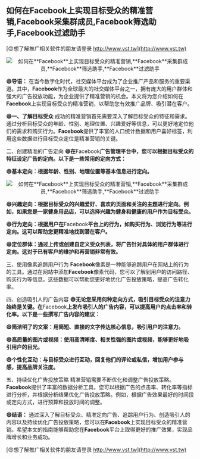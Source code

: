 ## **如何在**Facebook**上实现目标受众的精准营销,**Facebook**采集群成员,**Facebook**筛选助手,**Facebook**过滤助手**

[😍想了解推广相关软件的朋友请登录 http://www.vst.tw](http://www.vst.tw)

 <center><img src="https://vst.tw/MP4/tuiguang/png/8.png" alt="如何在**Facebook**上实现目标受众的精准营销,**Facebook**采集群成员,**Facebook**筛选助手,**Facebook**过滤助手"></center>

**😄导语：**
在当今数字化时代，社交媒体平台成为了企业推广产品和服务的重要渠道。其中，**Facebook**作为全球最大的社交媒体平台之一，拥有庞大的用户群体和强大的广告投放功能，为企业提供了精准营销的机会。本文将为您介绍如何在**Facebook**上实现目标受众的精准营销，以帮助您有效推广品牌、吸引潜在客户。

**😄一、了解目标受众**
成功的精准营销首先需要深入了解目标受众的特征和需求。通过分析目标受众的年龄、性别、地理位置、兴趣爱好等信息，可以更好地定位他们的需求和购买行为。**Facebook**提供了丰富的人口统计数据和用户喜好标签，利用这些数据进行目标受众定位是精准营销的关键。

二、创建精准的广告定向
**😄在**Facebook**广告管理平台中，您可以根据目标受众的特征设定广告的定向。以下是一些常用的定向方式：**

**😄基本定向：根据年龄、性别、地理位置等基本信息进行定向。**

 <center><img src="https://vst.tw/MP4/tuiguang/png/8.png" alt="如何在**Facebook**上实现目标受众的精准营销,**Facebook**采集群成员,**Facebook**筛选助手,**Facebook**过滤助手"></center>

**😄兴趣定向：根据目标受众的兴趣爱好、喜欢的页面和关注的主题进行定向。例如，如果您是一家健身用品店，可以选择兴趣为健身和健康的用户作为目标受众。**

**😄行为定向：根据用户在**Facebook**平台上的行为，如购买行为、浏览行为等进行定向。这可以帮助您更精准地找到潜在客户。**

**😄定位群体：通过上传或创建自定义受众列表，将广告针对具体的用户群体进行定向。这对于已有客户的维护和再营销非常有效。**

三、使用像素追踪用户行为
**Facebook**像素是一种能够追踪用户在网站上的行为的工具。通过在网站中添加**Facebook**像素代码，您可以了解到用户的访问路径、购买行为等信息。这些数据可以帮助您更好地优化广告投放策略，提高广告转化率。

四、创造吸引人的广告内容
**😄无论您采用何种定向方式，吸引目标受众的注意力始终是关键。在**Facebook**上发布吸引人的广告内容，可以提高用户的点击率和转化率。以下是一些撰写广告内容的建议：**

**😄简洁明了的文案：用简短、直接的文字传达核心信息，吸引用户的注意力。**

**😄高质量的图片或视频：使用高清晰度、相关性强的图片或视频，能够更好地吸引用户的目光。**

**😄个性化互动：与目标受众进行互动，回复他们的评论或私信，增加用户参与感，提高品牌关注度。**

五、持续优化广告投放策略
精准营销需要不断优化和调整广告投放策略。**Facebook**提供了丰富的数据分析工具，您可以根据广告的点击率、转化率等指标进行分析，并根据分析结果优化广告投放策略。例如，根据广告效果最好的时间段或定向方式，进行预算和投放时间的调整。

**😄结语：**
通过深入了解目标受众、精准定向广告、追踪用户行为、创造吸引人的内容以及持续优化广告投放策略，您可以在**Facebook**上实现目标受众的精准营销。希望本文的指南能够帮助您在**Facebook**平台上取得更好的推广效果，实现品牌增长和业务成功。

[😍想了解推广相关软件的朋友请登录 http://www.vst.tw](http://www.vst.tw)



